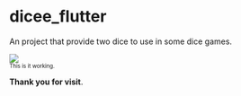 # dicee_flutter

An project that provide two dice to use in some dice games.

![](https://media.giphy.com/media/LRwlvLiYGKwCe3jiFs/giphy.gif)  
<sub><sup>This is it working.</sup></sub>

**Thank you for visit**.
